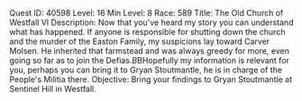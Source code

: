 Quest ID: 40598
Level: 16
Min Level: 8
Race: 589
Title: The Old Church of Westfall VI
Description: Now that you've heard my story you can understand what has happened. If anyone is responsible for shutting down the church and the murder of the Easton Family, my suspicions lay toward Carver Molsen. He inherited that farmstead and was always greedy for more, even going so far as to join the Defias.$B$BHopefully my information is relevant for you, perhaps you can bring it to Gryan Stoutmantle, he is in charge of the People's Militia there.
Objective: Bring your findings to Gryan Stoutmantle at Sentinel Hill in Westfall.
